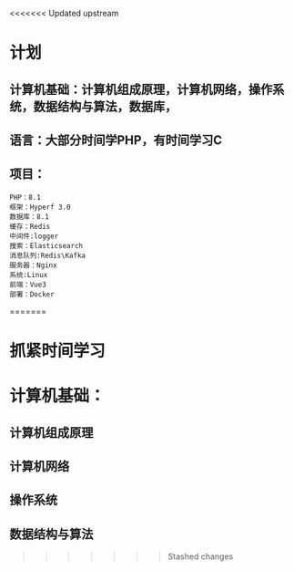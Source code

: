<<<<<<< Updated upstream
# 计划
## 计算机基础：计算机组成原理，计算机网络，操作系统，数据结构与算法，数据库，
## 语言：大部分时间学PHP，有时间学习C
## 项目：
```
PHP：8.1
框架：Hyperf 3.0
数据库：8.1
缓存：Redis
中间件:logger
搜索：Elasticsearch
消息队列:Redis\Kafka
服务器：Nginx
系统:Linux
前端：Vue3
部署：Docker
```
=======
# 抓紧时间学习
# 计算机基础：
## 计算机组成原理
## 计算机网络
## 操作系统
## 数据结构与算法
>>>>>>> Stashed changes
